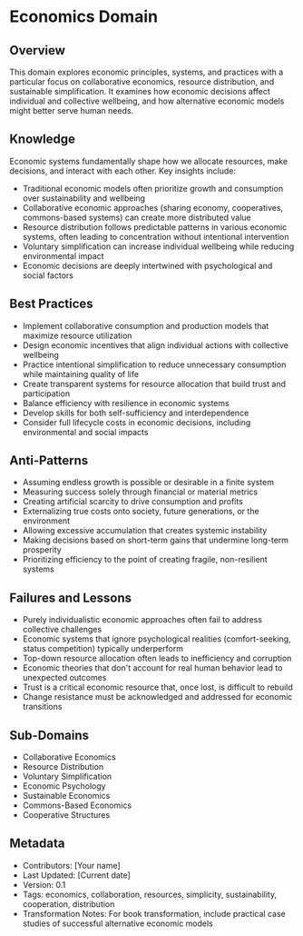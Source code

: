 # Economics Domain

## Overview
This domain explores economic principles, systems, and practices with a particular focus on collaborative economics, resource distribution, and sustainable simplification. It examines how economic decisions affect individual and collective wellbeing, and how alternative economic models might better serve human needs.

## Knowledge
Economic systems fundamentally shape how we allocate resources, make decisions, and interact with each other. Key insights include:

- Traditional economic models often prioritize growth and consumption over sustainability and wellbeing
- Collaborative economic approaches (sharing economy, cooperatives, commons-based systems) can create more distributed value
- Resource distribution follows predictable patterns in various economic systems, often leading to concentration without intentional intervention
- Voluntary simplification can increase individual wellbeing while reducing environmental impact
- Economic decisions are deeply intertwined with psychological and social factors

## Best Practices
- Implement collaborative consumption and production models that maximize resource utilization
- Design economic incentives that align individual actions with collective wellbeing
- Practice intentional simplification to reduce unnecessary consumption while maintaining quality of life
- Create transparent systems for resource allocation that build trust and participation
- Balance efficiency with resilience in economic systems
- Develop skills for both self-sufficiency and interdependence
- Consider full lifecycle costs in economic decisions, including environmental and social impacts

## Anti-Patterns
- Assuming endless growth is possible or desirable in a finite system
- Measuring success solely through financial or material metrics
- Creating artificial scarcity to drive consumption and profits
- Externalizing true costs onto society, future generations, or the environment
- Allowing excessive accumulation that creates systemic instability
- Making decisions based on short-term gains that undermine long-term prosperity
- Prioritizing efficiency to the point of creating fragile, non-resilient systems

## Failures and Lessons
- Purely individualistic economic approaches often fail to address collective challenges
- Economic systems that ignore psychological realities (comfort-seeking, status competition) typically underperform
- Top-down resource allocation often leads to inefficiency and corruption
- Economic theories that don't account for real human behavior lead to unexpected outcomes
- Trust is a critical economic resource that, once lost, is difficult to rebuild
- Change resistance must be acknowledged and addressed for economic transitions

## Sub-Domains
- Collaborative Economics
- Resource Distribution
- Voluntary Simplification
- Economic Psychology
- Sustainable Economics
- Commons-Based Economics
- Cooperative Structures

## Metadata
- Contributors: [Your name]
- Last Updated: [Current date]
- Version: 0.1
- Tags: economics, collaboration, resources, simplicity, sustainability, cooperation, distribution
- Transformation Notes: For book transformation, include practical case studies of successful alternative economic models 